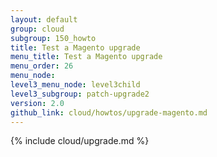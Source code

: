 ```yaml
---
layout: default
group: cloud
subgroup: 150_howto
title: Test a Magento upgrade
menu_title: Test a Magento upgrade 
menu_order: 26
menu_node: 
level3_menu_node: level3child
level3_subgroup: patch-upgrade2
version: 2.0
github_link: cloud/howtos/upgrade-magento.md
---
```


{% include cloud/upgrade.md %}
